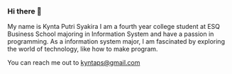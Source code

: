### Hi there 👋

My name is Kynta Putri Syakira
I am a fourth year college student at ESQ Business School majoring in Information System and have a passion in programming.
As a information system major, I am fascinated by exploring the world of technology, like how to make program.

You can reach me out to
kyntaps@gmail.com
